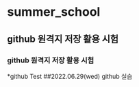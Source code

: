 # summer_school
## github 원격지 저장 활용 시험
### github 원격지 저장 활용 시험
*github Test
##2022.06.29(wed)
github 실습